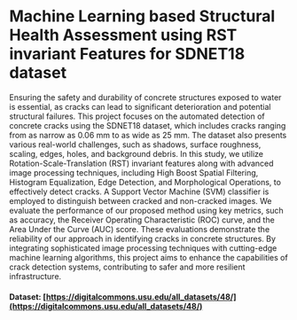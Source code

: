 # Machine Learning based Structural Health Assessment using RST invariant Features for SDNET18 dataset

Ensuring the safety and durability of concrete structures exposed to water is essential, as cracks can lead to significant deterioration and potential structural failures. This project focuses on the automated detection of concrete cracks using the SDNET18 dataset, which includes cracks ranging from as narrow as 0.06 mm to as wide as 25 mm. The dataset also presents various real-world challenges, such as shadows, surface roughness, scaling, edges, holes, and background debris. In this study, we utilize Rotation-Scale-Translation (RST) invariant features along with advanced image processing techniques, including High Boost Spatial Filtering, Histogram Equalization, Edge Detection, and Morphological Operations, to effectively detect cracks. A Support Vector Machine (SVM) classifier is employed to distinguish between cracked and non-cracked images. We evaluate the performance of our proposed method using key metrics, such as accuracy, the Receiver Operating Characteristic (ROC) curve, and the Area Under the Curve (AUC) score. These evaluations demonstrate the reliability of our approach in identifying cracks in concrete structures. By integrating sophisticated image processing techniques with cutting-edge machine learning algorithms, this project aims to enhance the capabilities of crack detection systems, contributing to safer and more resilient infrastructure.

#### Dataset: [https://digitalcommons.usu.edu/all_datasets/48/](https://digitalcommons.usu.edu/all_datasets/48/)
